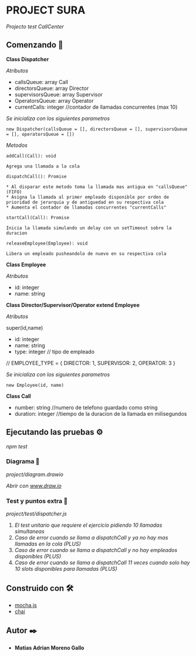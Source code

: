 # PROJECT SURA

_Projecto test CallCenter_

## Comenzando 🚀

**Class Dispatcher**

_Atributos_

* callsQueue: array Call
* directorsQueue: array Director
* supervisorsQueue: array Supervisor
* OperatorsQueue: array Operator
* currentCalls: integer //contador de llamadas concurrentes (max 10)

_Se inicializa con los siguientes parametros_
```
new Dispatcher(callsQueue = [], directorsQueue = [], supervisorsQueue = [], operatorsQueue = [])
```

_Metodos_

```
addCall(Call): void

Agrega una llamada a la cola
```

```
dispatchCall(): Promise

* Al disparar este metodo toma la llamada mas antigua en "callsQueue" (FIFO)
* Asigna la llamada al primer empleado disponible por orden de prioridad de jerarquia y de antiguedad en su respectiva cola
* Aumenta el contador de llamadas concurrentes "currentCalls"
```

```
startCall(Call): Promise

Inicia la llamada simulando un delay con un setTimeout sobre la duracion
```

```
releaseEmployee(Employee): void

Libera un empleado pusheandolo de nuevo en su respectiva cola
```

**Class Employee**

_Atributos_

* id: integer
* name: string

**Class Director/Supervisor/Operator extend Employee**

_Atributos_

super(id,name)
* id: integer
* name: string
* type: integer // tipo de empleado

// EMPLOYEE_TYPE = { DIRECTOR: 1, SUPERVISOR: 2, OPERATOR: 3 }

_Se inicializa con los siguientes parametros_
```
new Employee(id, name)
```

**Class Call**

* number: string //numero de telefono guardado como string
* duration: integer //tiempo de la duracion de la llamada en milisegundos

## Ejecutando las pruebas ⚙️

_npm test_

### Diagrama 🔧

_project/diagram.drawio_

_Abrir con www.draw.io_

### Test y puntos extra 🔩

_project/test/dispatcher.js_

1. _El test unitario que requiere el ejercicio pidiendo 10 llamadas simultaneas_
2. _Caso de error cuando se llama a dispatchCall y ya no hay mas llamadas en la cola (PLUS)_
3. _Caso de error cuando se llama a dispatchCall y no hay empleados disponibles (PLUS)_
4. _Caso de error cuando se llama a dispatchCall 11 veces cuando solo hay 10 slots disponibles para llamadas (PLUS)_

## Construido con 🛠️

* [mocha.js](http://https://mochajs.org/)
* [chai](https://https://www.chaijs.com/)

## Autor ✒️

* **Matias Adrian Moreno Gallo** 

